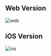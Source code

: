 
## Web Version
![web](https://github.com/BirdsWind/Cha/blob/main/demo/web.gif)
## iOS Version
![ios](https://github.com/BirdsWind/Cha/blob/main/demo/ios.gif)
